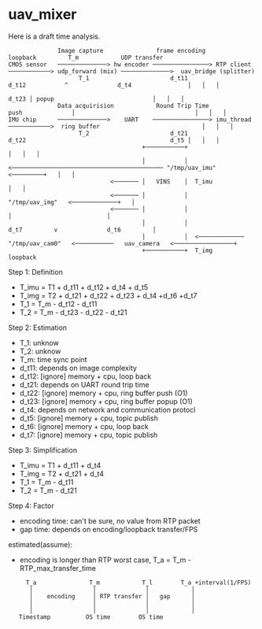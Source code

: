 # uav_mixer 

Here is a draft time analysis.


```
              Image capture               frame encoding                loopback         T_m            UDP transfer
CMOS sensor   ──────────────> hw encoder ────────────────> RTP client ────────────> udp_forward (mix) ──────────────>  uav_bridge (splitter)
                    T_1                       d_t11                       d_t12           ^              d_t4                │   │   │
                                                                                    d_t23 │ popup                            │   │   │
              Data acquirision            Round Trip Time               push              │                                  │   │   │
IMU chip      ──────────────>    UART    ────────────────> imu_thread ────────────>  ring buffer                             │   │   │
                    T_2                       d_t21                       d_t22                                         d_t5 │   │   │
                                      +───────────+                                                                          │   │   │
                                      │           │  <─────────────────────────────────────────── "/tmp/uav_imu"   <─────────+   │   │
                             <─────── │   VINS    │  T_imu                                                                       │   │
                             <─────── │           │                                               "/tmp/uav_img"   <─────────────+   │
                             <─────── │           │                                                      │                           │
                                      │           │                                         d_t7         v              d_t6         │
                                      │           │  <─────────────  "/tmp/uav_cam0"   <───────────   uav_camera   <─────────────────+
                                      +───────────+  T_img                                                              loopback
```

Step 1: Definition
- T_imu = T1 + d_t11 + d_t12 + d_t4 + d_t5
- T_img = T2 + d_t21 + d_t22 + d_t23 + d_t4 +d_t6 +d_t7
- T_1 = T_m - d_t12 - d_t11
- T_2 = T_m - d_t23 - d_t22 - d_t21

Step 2: Estimation

- T_1: unknow
- T_2: unknow
- T_m: time sync point
- d_t11: depends on image complexity
- d_t12: [ignore] memory + cpu, loop back
- d_t21: depends on UART round trip time
- d_t22: [ignore] memory + cpu, ring buffer push (O1)
- d_t23: [ignore] memory + cpu, ring buffer popup (O1)
- d_t4: depends on network and communication protocl
- d_t5: [ignore] memory + cpu, topic publish
- d_t6: [ignore] memory + cpu, loop back
- d_t7: [ignore] memory + cpu, topic publish

Step 3: Simplification

- T_imu = T1 + d_t11 + d_t4
- T_img = T2 + d_t21 + d_t4
- T_1 = T_m - d_t11
- T_2 = T_m - d_t21

Step 4: Factor

- encoding time: can't be sure, no value from RTP packet
- gap time: depends on encoding/loopback transfer/FPS

estimated(assume):

- encoding is longer than RTP worst case, T_a = T_m - RTP_max_transfer_time

```
     T_a               T_m            T_l        T_a +interval(1/FPS)
      │                 │              │            │
      │    encoding     │ RTP transfer │   gap      │
      │                 │              │            │
      │                 │              │            │
   Timestamp          OS time        OS time      
```
